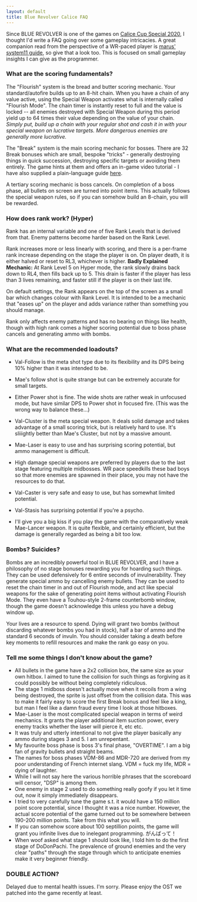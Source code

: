 ```yaml
---
layout: default
title: Blue Revolver Calice FAQ
---
```


Since BLUE REVOLVER is one of the games on [Calice Cup Special 2020](https://calice.snowcrash.fun/tournaments/4), I thought I'd write a FAQ going over some gameplay intricacies. A great companion read from the perspective of a WR-paced player is [marus' system11 guide](https://shmups.system11.org/viewtopic.php?f=5&t=59055), so give that a look too. This is focused on small gameplay insights I can give as the programmer.

### What are the scoring fundamentals?

The "Flourish" system is the bread and butter scoring mechanic. Your standard/autofire builds up to an 8-hit chain. When you have a chain of any value active, using the Special Weapon activates what is internally called "Flourish Mode". The chain timer is instantly reset to full and the value is locked -- all enemies destroyed with Special Weapon during this period yield up to 64 times their value depending on the value of your chain. *Simply put, build up a chain with your regular shot and cash it in with your special weapon on lucrative targets. More dangerous enemies are generally more lucrative.*

The "Break" system is the main scoring mechanic for bosses. There are 32 Break bonuses which are small, bespoke "tricks" - generally destroying things in quick succession, destroying specific targets or avoiding them entirely. The game hints at them and offers an in-game video tutorial - I have also supplied a plain-language guide [here](http://bluerevolvergame.com/breakguide/).

A tertiary scoring mechanic is boss cancels. On completion of a boss phase, all bullets on screen are turned into point items. This actually follows the special weapon rules, so if you can somehow build an 8-chain, you will be rewarded. 

### How does rank work? (Hyper)

Rank has an internal variable and one of five Rank Levels that is derived from that. Enemy patterns become harder based on the Rank Level.

Rank increases more or less linearly with scoring, and there is a per-frame rank increase depending on the stage the player is on. On player death, it is either halved or reset to RL3, whichever is higher. **Badly Explained Mechanic:** At Rank Level 5 on Hyper mode, the rank slowly drains back down to RL4, then fills back up to 5. This drain is faster if the player has less than 3 lives remaining, and faster still if the player is on their last life.

On default settings, the Rank appears on the top of the screen as a small bar which changes colour with Rank Level. It is intended to be a mechanic that "eases up" on the player and adds variance rather than something you should manage.

Rank only affects enemy patterns and has no bearing on things like health, though with high rank comes a higher scoring potential due to boss phase cancels and generating ammo with bombs.

### What are the recommended loadouts?

* Val-Follow is the meta shot type due to its flexibility and its DPS being 10% higher than it was intended to be.
* Mae's follow shot is quite strange but can be extremely accurate for small targets.
* Either Power shot is fine. The wide shots are rather weak in unfocused mode, but have similar DPS to Power shot in focused fire. (This was the wrong way to balance these...)

* Val-Cluster is the meta special weapon. It deals solid damage and takes advantage of a small scoring trick, but is relatively hard to use. It's sliiightly better than Mae's Cluster, but not by a massive amount.
* Mae-Laser is easy to use and has surprising scoring potential, but ammo management is difficult.
* High damage special weapons are preferred by players due to the last stage featuring multiple midbosses. WR pace speedkills these bad boys so that more enemies are spawned in their place, you may not have the resources to do that.
* Val-Caster is very safe and easy to use, but has somewhat limited potential.
* Val-Stasis has surprising potential if you're a psycho.
* I'll give you a big kiss if you play the game with the comparatively weak Mae-Lancer weapon. It is quite flexible, and certainly efficient, but the damage is generally regarded as being a bit too low.

### Bombs? Suicides?

Bombs are an incredibly powerful tool in BLUE REVOLVER, and I have a philosophy of no stage bonuses rewarding you for hoarding such things. They can be used defensively for 6 entire seconds of invulnerability. They generate special ammo by cancelling enemy bullets. They can be used to reset the chain timer in and out of Flourish mode, and act like special weapons for the sake of generating point items without activating Flourish Mode. They even have a Touhou-style 2-frame counterbomb window, though the game doesn't acknowledge this unless you have a debug window up.

Your lives are a resource to spend. Dying will grant two bombs (without discarding whatever bombs you had in stock), half a bar of ammo and the standard 6 seconds of invuln. You should consider taking a death before key moments to refill resources and make the rank go easy on you.

### Tell me some things I don't know about the game?

* All bullets in the game have a 2x2 collision box, the same size as your own hitbox. I aimed to tune the collision for such things as forgiving as it could possibly be without being completely ridiculous.
* The stage 1 midboss doesn't actually move when it recoils from a wing being destroyed, the sprite is just offset from the collision data. This was to make it fairly easy to score the first Break bonus and feel like a king, but man I feel like a damn fraud every time I look at those hitboxes.
* Mae-Laser is the most complicated special weapon in terms of weird mechanics. It grants the player additional item suction power, every enemy tracks whether the laser will pierce it, etc etc.
* It was truly and utterly intentional to not give the player basically any ammo during stages 3 and 5. I am unrepentant.
* My favourite boss phase is boss 3's final phase, "OVERTIME". I am a big fan of gravity bullets and straight beams.
* The names for boss phases VDM-86 and MDR-720 are derived from my poor understanding of French internet slang. VDM = fuck my life, MDR = dying of laughter.
* While I will not say here the various horrible phrases that the scoreboard will censor, "DSP" is among them. 
* One enemy in stage 2 used to do something really goofy if you let it time out, now it simply immediately disappears.
* I tried to very carefully tune the game s.t. it would have a 150 million point score potential, since I thought it was a nice number. However, the actual score potential of the game turned out to be somewhere between 190-200 million points. Take from this what you will.
* If you can somehow score about 100 septillion points, the game will grant you infinite lives due to inelegant programming. がんばって！
* When woof asked what stage 1 should look like, I told him to do the first stage of DoDonPachi. The prevalence of ground enemies and the very clear "paths" through the stage through which to anticipate enemies make it very beginner friendly.

### DOUBLE ACTION?

Delayed due to mental health issues. I'm sorry. Please enjoy the OST we patched into the game recently at least.